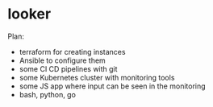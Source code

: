 # looker

Plan:
- terraform for creating instances
- Ansible to configure them
- some CI CD pipelines with git
- some Kubernetes cluster with monitoring tools
- some JS app where input can be seen in the monitoring
- bash, python, go
